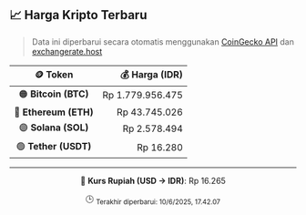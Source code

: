 

<!-- HARGA_KRIPTO -->
## 📈 Harga Kripto Terbaru

> Data ini diperbarui secara otomatis menggunakan [CoinGecko API](https://www.coingecko.com/) dan [exchangerate.host](https://exchangerate.host/)

<div align="center">

| 🪙 Token | 💰 Harga (IDR) |
|:------:|---------------:|
| 🟠 **Bitcoin (BTC)**   | Rp 1.779.956.475 |
| 🔵 **Ethereum (ETH)**  | Rp 43.745.026 |
| 🟣 **Solana (SOL)**    | Rp 2.578.494 |
| 🟢 **Tether (USDT)**   | Rp 16.280 |

---

💱 **Kurs Rupiah (USD → IDR)**: Rp 16.265

🕒 <sub>Terakhir diperbarui: 10/6/2025, 17.42.07</sub>

</div>
<!-- /HARGA_KRIPTO -->